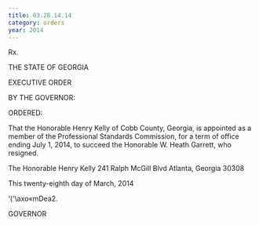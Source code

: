```yaml
---
title: 03.28.14.14
category: orders
year: 2014
---
```

 

Rx.

THE STATE OF GEORGIA

EXECUTIVE ORDER

BY THE GOVERNOR:

ORDERED:

That the Honorable Henry Kelly of Cobb County, Georgia, is
appointed as a member of the Professional Standards Commission,
for a term of office ending July 1, 2014, to succeed the Honorable
W. Heath Garrett, who resigned.

The Honorable Henry Kelly
241 Ralph McGill Blvd
Atlanta, Georgia 30308

This twenty-eighth day of March, 2014

‘('\axo«mDea2.

GOVERNOR

